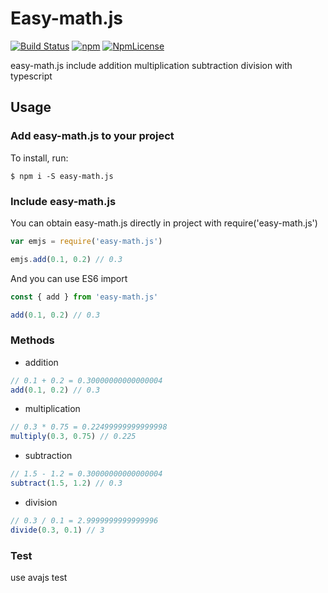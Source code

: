 # Easy-math.js

[![Build Status](https://travis-ci.com/kingzez/easy-math.js.svg?branch=master)](https://travis-ci.com/kingzez/easy-math.js)
[![npm](https://img.shields.io/npm/v/easy-math.js.svg)](https://www.npmjs.com/package/easy-math.js)
[![NpmLicense](https://img.shields.io/npm/l/easy-math.js.svg)](https://www.npmjs.com/package/easy-math.js)

easy-math.js include addition multiplication subtraction division with typescript

## Usage

### Add easy-math.js to your project

To install, run:

```console
$ npm i -S easy-math.js
```

### Include easy-math.js

You can obtain easy-math.js directly in project with require('easy-math.js')

```js
var emjs = require('easy-math.js')

emjs.add(0.1, 0.2) // 0.3
```

And you can use ES6 import

```js
const { add } from 'easy-math.js'

add(0.1, 0.2) // 0.3
```

### Methods


- addition

```js
// 0.1 + 0.2 = 0.30000000000000004
add(0.1, 0.2) // 0.3
```


- multiplication

```js
// 0.3 * 0.75 = 0.22499999999999998
multiply(0.3, 0.75) // 0.225
```

- subtraction

```js
// 1.5 - 1.2 = 0.30000000000000004
subtract(1.5, 1.2) // 0.3
```

- division

```js
// 0.3 / 0.1 = 2.9999999999999996
divide(0.3, 0.1) // 3
```

### Test

use avajs test
